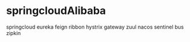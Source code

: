 # springcloudAlibaba
springcloud eureka feign ribbon hystrix gateway zuul nacos sentinel bus zipkin
